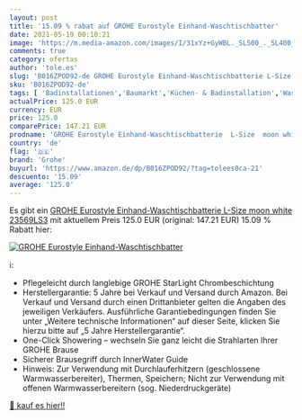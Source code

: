 ```yaml
---
layout: post
title: '15.09 % rabat auf GROHE Eurostyle Einhand-Waschtischbatter'
date: 2021-05-19 00:10:21
image: 'https://m.media-amazon.com/images/I/31xYz+GyWBL._SL500_._SL400_.jpg'
comments: true
category: ofertas
author: 'tole.es'
slug: 'B016ZPOD92-de GROHE Eurostyle Einhand-Waschtischbatterie L-Size moon...'
sku: 'B016ZPOD92-de'
tags: [ 'Badinstallationen','Baumarkt','Küchen- & Badinstallation','Waschtischarmaturen','grohe', ]
actualPrice: 125.0 EUR
currency: EUR
price: 125.0
comparePrice: 147.21 EUR
prodname: 'GROHE Eurostyle Einhand-Waschtischbatterie  L-Size  moon white  23569LS3'
country: 'de'
flag: '🇩🇪'
brand: 'Grohe'
buyurl: 'https://www.amazon.de/dp/B016ZPOD92/?tag=tolees0ca-21'
descuento: '15.09'
average: '125.0'
---
```


Es gibt ein [GROHE Eurostyle Einhand-Waschtischbatterie  L-Size  moon white  23569LS3](https://www.amazon.de/dp/B016ZPOD92/?tag=tolees0ca-21) mit aktuellem Preis 125.0 EUR (original: 147.21 EUR) 15.09 % Rabatt hier:

[![GROHE Eurostyle Einhand-Waschtischbatter](https://m.media-amazon.com/images/I/31xYz+GyWBL._SL500_._SL400_.jpg)](https://www.amazon.de/dp/B016ZPOD92/?tag=tolees0ca-21)

ℹ️:

- Pflegeleicht durch langlebige GROHE StarLight Chrombeschichtung
- Herstellergarantie: 5 Jahre bei Verkauf und Versand durch Amazon. Bei Verkauf und Versand durch einen Drittanbieter gelten die Angaben des jeweiligen Verkäufers. Ausführliche Garantiebedingungen finden Sie unter „Weitere technische Informationen“ auf dieser Seite, klicken Sie hierzu bitte auf „5 Jahre Herstellergarantie“.
- One-Click Showering – wechseln Sie ganz leicht die Strahlarten Ihrer GROHE Brause
- Sicherer Brausegriff durch InnerWater Guide
- Hinweis: Zur Verwendung mit Durchlauferhitzern (geschlossene Warmwasserbereiter), Thermen, Speichern; Nicht zur Verwendung mit offenen Warmwasserbereitern (sog. Niederdruckgeräte)

[🛒 kauf es hier!!](https://www.amazon.de/dp/B016ZPOD92/?tag=tolees0ca-21)
